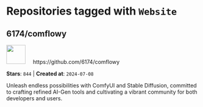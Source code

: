 # Repositories tagged with `Website`


## 6174/comflowy


<a href='https://github.com/6174/comflowy'>
<img src="https://avatars.githubusercontent.com/u/3872872?v=4" width="50" height="50"></a> &nbsp; &nbsp; https://github.com/6174/comflowy

**Stars**: `844` | **Created at**: `2024-07-08`


Unleash endless possibilities with ComfyUI and Stable Diffusion, committed to crafting refined AI-Gen tools and cultivating a vibrant community for both developers and users. 
